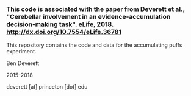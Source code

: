 

### This code is associated with the paper from Deverett et al., "Cerebellar involvement in an evidence-accumulation decision-making task". eLife, 2018. http://dx.doi.org/10.7554/eLife.36781



This repository contains the code and data for the accumulating puffs experiment.

Ben Deverett

2015-2018

deverett [at] princeton [dot] edu
